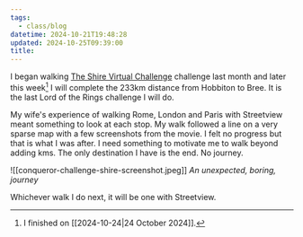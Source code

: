 ```yaml
---
tags:
  - class/blog
datetime: 2024-10-21T19:48:28
updated: 2024-10-25T09:39:00
title: 
---
```

I began walking [The Shire Virtual Challenge](https://www.theconqueror.events/shire/) challenge last month and later this week[^1] I will complete the 233km distance from Hobbiton to Bree. It is the last Lord of the Rings challenge I will do.

My wife's experience of walking Rome, London and Paris with Streetview meant something to look at each stop. My walk followed a line on a very sparse map with a few screenshots from the movie. I felt no progress but that is what I was after. I need something to motivate me to walk beyond adding kms. The only destination I have is the end. No journey.

![[conqueror-challenge-shire-screenshot.jpeg]]
*An unexpected, boring, journey*

Whichever walk I do next, it will be one with Streetview.

[^1]: I finished on [[2024-10-24|24 October 2024]].